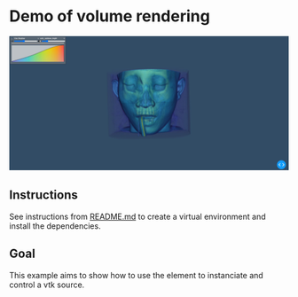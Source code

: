 # Demo of volume rendering

![A demo of the usage-algorithm app](./demo.jpg)

## Instructions

See instructions from [README.md](../../README.md) to create a virtual environment and install the dependencies.

## Goal

This example aims to show how to use the <Algoritm> element to instanciate and control a vtk source.
